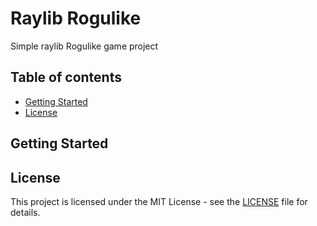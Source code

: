 # Raylib Rogulike

Simple raylib Rogulike game project

## Table of contents
- [Getting Started](#getting-started)  
- [License](#license)

## Getting Started

## License

This project is licensed under the MIT License - see the [LICENSE](./LICENSE) file for details.

